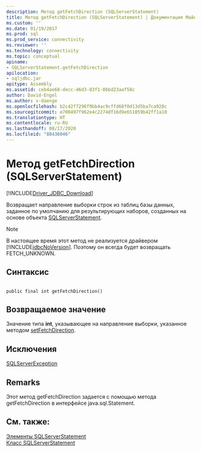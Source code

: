 ```yaml
---
description: Метод getFetchDirection (SQLServerStatement)
title: Метод getFetchDirection (SQLServerStatement) | Документация Майкрософт
ms.custom: ''
ms.date: 01/19/2017
ms.prod: sql
ms.prod_service: connectivity
ms.reviewer: ''
ms.technology: connectivity
ms.topic: conceptual
apiname:
- SQLServerStatement.getFetchDirection
apilocation:
- sqljdbc.jar
apitype: Assembly
ms.assetid: ceb4ae68-decc-46d3-83f1-0bbd23aaf58c
author: David-Engel
ms.author: v-daenge
ms.openlocfilehash: b2c42f7296f9bb4ac9cffd68f0d13d5ba7ca920c
ms.sourcegitcommit: e700497f962e4c2274df16d9e651059b42ff1a10
ms.translationtype: HT
ms.contentlocale: ru-RU
ms.lasthandoff: 08/17/2020
ms.locfileid: "88436046"
---
```

# <a name="getfetchdirection-method-sqlserverstatement"></a>Метод getFetchDirection (SQLServerStatement)
[!INCLUDE[Driver_JDBC_Download](../../../includes/driver_jdbc_download.md)]

  Возвращает направление выборки строк из таблиц базы данных, заданное по умолчанию для результирующих наборов, созданных на основе объекта [SQLServerStatement](../../../connect/jdbc/reference/sqlserverstatement-class.md).  
  
> [!NOTE]  
>  В настоящее время этот метод не реализуется драйвером [!INCLUDE[jdbcNoVersion](../../../includes/jdbcnoversion_md.md)]. Поэтому он всегда будет возвращать FETCH_UNKNOWN.  
  
## <a name="syntax"></a>Синтаксис  
  
```  
  
public final int getFetchDirection()  
```  
  
## <a name="return-value"></a>Возвращаемое значение  
 Значение типа **int**, указывающее на направление выборки, указанное методом [setFetchDirection](../../../connect/jdbc/reference/setfetchdirection-method-sqlserverstatement.md).  
  
## <a name="exceptions"></a>Исключения  
 [SQLServerException](../../../connect/jdbc/reference/sqlserverexception-class.md)  
  
## <a name="remarks"></a>Remarks  
 Этот метод getFetchDirection задается с помощью метода getFetchDirection в интерфейсе java.sql.Statement.  
  
## <a name="see-also"></a>См. также:  
 [Элементы SQLServerStatement](../../../connect/jdbc/reference/sqlserverstatement-members.md)   
 [Класс SQLServerStatement](../../../connect/jdbc/reference/sqlserverstatement-class.md)  
  
  

